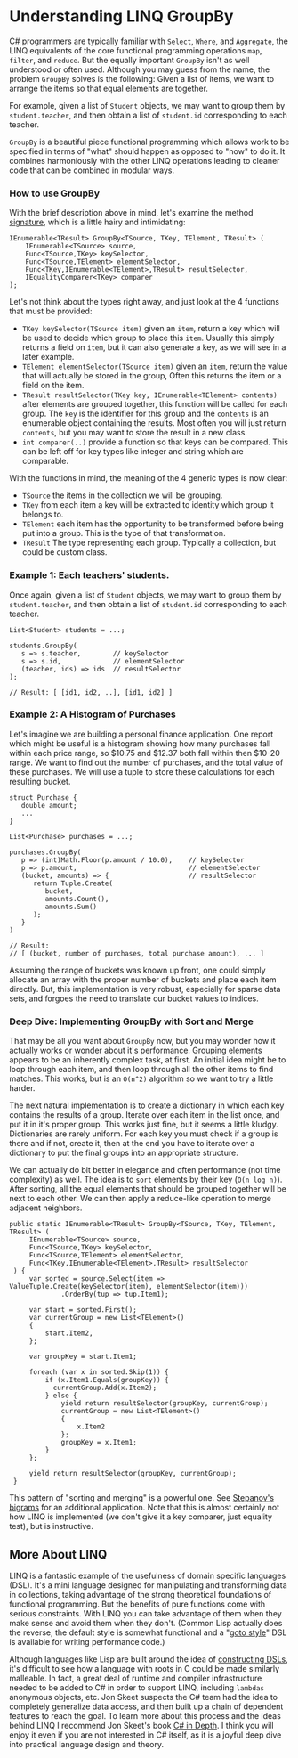 # Understanding LINQ GroupBy

C# programmers are typically familiar with  `Select`, `Where`, and `Aggregate`, the LINQ equivalents of the core functional programming
operations `map`, `filter`, and `reduce`. 
But the equally important `GroupBy` isn't as well understood or often used.
Although you may guess from the name, the problem `GroupBy` solves is the following:
Given a list of items, we want to arrange the items so that equal elements are together.

For example, given a list of `Student` objects,
we may want to group them by `student.teacher`, and then obtain a list of `student.id`
corresponding to each teacher.

`GroupBy` is a beautiful piece functional programming which allows work to be specified in terms of "what"
should happen as opposed to "how" to do it.
It combines harmoniously with the other LINQ operations
leading to cleaner code that can be combined in modular ways.

### How to use GroupBy

With the brief description above in mind,
let's examine the method [signature][2], which is a little hairy and intimidating:

    IEnumerable<TResult> GroupBy<TSource, TKey, TElement, TResult> (
        IEnumerable<TSource> source,
        Func<TSource,TKey> keySelector,
        Func<TSource,TElement> elementSelector,
        Func<TKey,IEnumerable<TElement>,TResult> resultSelector,
        IEqualityComparer<TKey> comparer
    );

Let's not think about the types right away, and just look at the 4 functions that must be provided:

- `TKey keySelector(TSource item)` given an `item`, return a key which will be used to decide which group to place this `item`.
  Usually this simply returns a field on `item`, but it can also generate a key, as we will see in a later example.
- `TElement elementSelector(TSource item)` given an `item`, return the value that will actually be stored in the group,
  Often this returns the item or a field on the item.
- `TResult resultSelector(TKey key, IEnumerable<TElement> contents)` after elements are grouped together,
this function will be called for each group. The `key` is the identifier for this group and the `contents` is an enumerable
object containing the results. Most often you will just return `contents`, but you may want to store the result in a new class.
- `int comparer(..)` provide a function so that keys can be compared. This can be left off for key types like integer and string which are comparable.

With the functions in mind, the meaning of the 4 generic types is now clear:

- `TSource` the items in the collection we will be grouping.
- `TKey` from each item a key will be extracted to identity which group it belongs to.
- `TElement` each item has the opportunity to be transformed before being put into a group.
   This is the type of that transformation.   
- `TResult` The type representing each group. Typically a collection, but could be custom class.


### Example 1: Each teachers' students.

Once again, given a list of `Student` objects,
we may want to group them by `student.teacher`, and then obtain a list of `student.id`
corresponding to each teacher.

    List<Student> students = ...;
   
    students.GroupBy(
       s => s.teacher,        // keySelector
       s => s.id,             // elementSelector
       (teacher, ids) => ids  // resultSelector
    );

    // Result: [ [id1, id2, ..], [id1, id2] ] 


### Example 2: A Histogram of Purchases

Let's imagine we are building a personal finance application.
One report which might be useful is a histogram showing how many purchases
fall within each price range, 
so $10.75 and $12.37 both fall within then $10-20 range.
We want to find out the number of purchases, and the total value of these purchases.
We will use a tuple to store these calculations for each resulting bucket.

    struct Purchase {
       double amount;
       ...
    }

    List<Purchase> purchases = ...;
   
    purchases.GroupBy(
       p => (int)Math.Floor(p.amount / 10.0),    // keySelector
       p => p.amount,                            // elementSelector
       (bucket, amounts) => {                    // resultSelector
          return Tuple.Create(
             bucket,
             amounts.Count(),
             amounts.Sum()
          );
       }
    )
   
    // Result:
    // [ (bucket, number of purchases, total purchase amount), ... ]


Assuming the range of buckets was known up front, one could simply allocate an array with the proper
number of buckets and place each item directly.
But, this implementation is very robust, especially for sparse data sets, and 
forgoes the need to translate our bucket values to indices.
  
### Deep Dive: Implementing GroupBy with Sort and Merge

That may be all you want about `GroupBy` now, but you may wonder how it actually works or wonder
about it's performance.
Grouping elements appears to be an inherently complex task, at first.
An initial idea might be to loop through each item, and then loop through all the other items to find matches.
This works, but is an `O(n^2)` algorithm so we want to try a little harder.

The next natural implementation is to create
a dictionary in which each key contains the results of a group. Iterate over each item in the list once,
and put it in it's proper group.
This works just fine, but it seems a little kludgy.
Dictionaries are rarely uniform.
For each key you must check if a group is there and if not, create it,
then at the end you have to iterate over a dictionary to put the final groups
into an appropriate structure.

We can actually do bit better in elegance and often performance (not time complexity) as well.
The idea is to `sort` elements by their key (`O(n log n)`).
After sorting, all the equal elements that should be grouped together will be next to each other.
We can then apply a reduce-like operation to merge adjacent neighbors.

    public static IEnumerable<TResult> GroupBy<TSource, TKey, TElement, TResult> (
         IEnumerable<TSource> source,
         Func<TSource,TKey> keySelector,
         Func<TSource,TElement> elementSelector,
         Func<TKey,IEnumerable<TElement>,TResult> resultSelector
     ) {
         var sorted = source.Select(item => ValueTuple.Create(keySelector(item), elementSelector(item)))
                 .OrderBy(tup => tup.Item1);

         var start = sorted.First();
         var currentGroup = new List<TElement>()
         {
             start.Item2,
         };

         var groupKey = start.Item1;

         foreach (var x in sorted.Skip(1)) {
             if (x.Item1.Equals(groupKey)) {
               currentGroup.Add(x.Item2);
             } else {
                 yield return resultSelector(groupKey, currentGroup);
                 currentGroup = new List<TElement>()
                 {
                     x.Item2
                 };
                 groupKey = x.Item1;
             }
         };

         yield return resultSelector(groupKey, currentGroup);
     }


This pattern of "sorting and merging" is a powerful one.
See [Stepanov's bigrams][4] for an additional application.
Note that this is almost certainly not how LINQ is implemented (we don't give it a key comparer, just equality test),
but is instructive.

## More About LINQ

LINQ is a fantastic example of the usefulness of domain specific languages (DSL).
It's a mini language designed for manipulating and transforming data in collections,
taking advantage of the strong theoretical foundations of functional programming.
But the benefits of pure functions come with serious constraints.
With LINQ you can take advantage of them when they make sense and avoid them when they don't. (Common Lisp actually does the reverse,
the default style is somewhat functional and a "[goto style][1]" DSL is available for writing
performance code.)

Although languages like Lisp are built around the idea of [constructing DSLs][5],
it's difficult to see how a language with roots in C could be made similarly malleable.
In fact, a great deal of runtime and compiler infrastructure
needed to be added to C# in order to support LINQ, including `lambdas`
anonymous objects, etc. Jon Skeet suspects the C# team had the idea to completely
generalize data access,
and then built up a chain of dependent features to reach the goal.
To learn more about this process and the ideas behind LINQ 
I recommend Jon Skeet's book [C# in Depth][3].
I think you will enjoy it even if you are not interested in C# itself, as it is a joyful deep dive into practical language design and theory.


[1]: http://clhs.lisp.se/Body/m_prog_.htm#prog
[2]: https://docs.microsoft.com/en-us/dotnet/api/system.linq.enumerable.groupby?view=netcore-3.1#definition
[3]: https://www.manning.com/books/c-sharp-in-depth-fourth-edition?utm_source=affiliate&utm_medium=affiliate&a_aid=11033&a_bid=569211b4
[4]: https://github.com/psoberoi/stepanov-conversations-course/blob/master/styles/fortran4.cpp
[5]: http://www.paulgraham.com/onlisp.html
